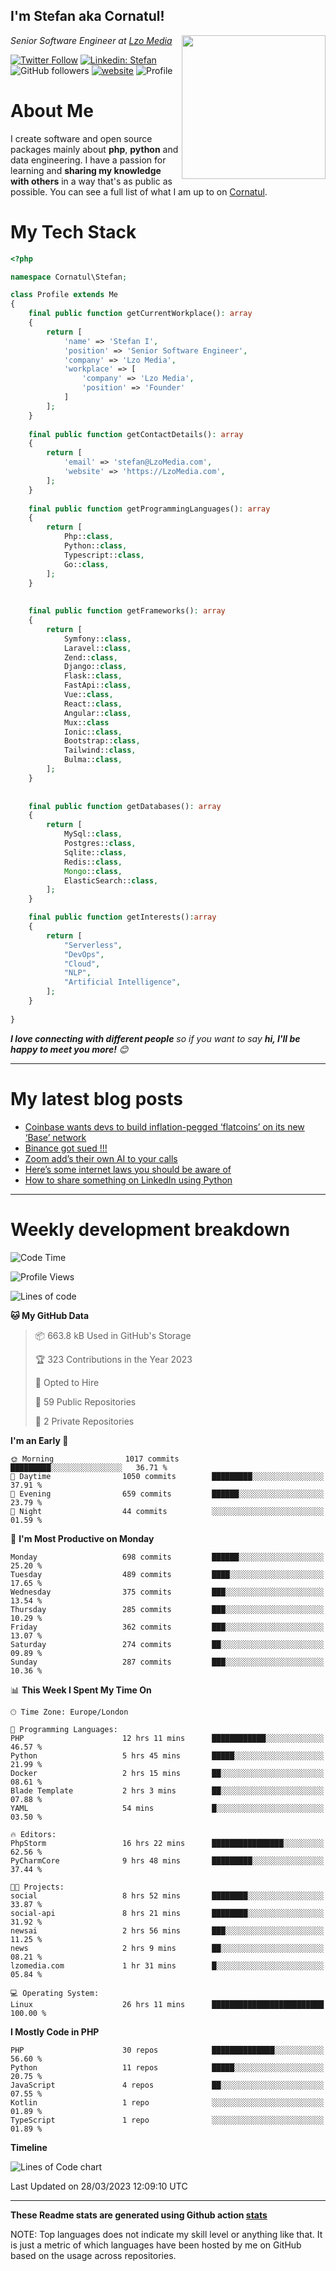 <h2>I'm Stefan aka Cornatul! </h2>
<img align='right' src="https://i.giphy.com/media/YePKU8cVoIF3afvi8s/giphy.webp" width="230">
<p><em>Senior Software Engineer at <a href="https:/lzomedia.com/">Lzo Media
</a>
</em></p>

[![Twitter Follow](https://img.shields.io/twitter/follow/cornatul?label=Follow)](https://twitter.com/intent/follow?screen_name=cornatul)
[![Linkedin: Stefan](https://img.shields.io/badge/cornatul-blue?style=flat-square&logo=Linkedin&logoColor=white&link=https://www.linkedin.com/in/cornatul/)](https://www.linkedin.com/in/cornatul/)
![GitHub followers](https://img.shields.io/github/followers/cornatul?label=Follow&style=social)
[![website](https://img.shields.io/badge/Website-46a2f1.svg?&style=flat-square&logo=Google-Chrome&logoColor=white&link=https://cornatul.com/)](https://cornatul.com/)
![Profile](https://visitor-badge.glitch.me/badge?page_id=cornatul.cornatul)



# About Me
I create software and open source packages mainly about **php**, **python** and data engineering. 
I have a passion for learning and **sharing my knowledge with others** in a way that's as public as possible. 
You can see a full list of what I am up to on [Cornatul](https://lzomedia.com).


# My Tech Stack

```php
<?php

namespace Cornatul\Stefan;

class Profile extends Me
{
    final public function getCurrentWorkplace(): array
    {
        return [
            'name' => 'Stefan I',
            'position' => 'Senior Software Engineer',
            'company' => 'Lzo Media',
            'workplace' => [
                'company' => 'Lzo Media',
                'position' => 'Founder'         
            ]
        ];
    }
    
    final public function getContactDetails(): array
    {
        return [
            'email' => 'stefan@LzoMedia.com',
            'website' => 'https://LzoMedia.com',
        ];
    }
    
    final public function getProgrammingLanguages(): array
    {
        return [
            Php::class,
            Python::class,
            Typescript::class,
            Go::class,
        ];
    }
    
    
    final public function getFrameworks(): array
    {
        return [
            Symfony::class,
            Laravel::class,
            Zend::class,
            Django::class,
            Flask::class,
            FastApi::class,
            Vue::class,
            React::class,
            Angular::class,
            Mux::class
            Ionic::class,
            Bootstrap::class,
            Tailwind::class,
            Bulma::class,
        ];
    }
    
    
    final public function getDatabases(): array
    {
        return [
            MySql::class,
            Postgres::class,
            Sqlite::class,
            Redis::class,
            Mongo::class,
            ElasticSearch::class,
        ];
    }

    final public function getInterests():array
    {
        return [
            "Serverless",
            "DevOps",
            "Cloud",
            "NLP",
            "Artificial Intelligence",
        ];
    }
   
}
```
 <em><b>I love connecting with different people</b> so if you want to say <b>hi, I'll be happy to meet you more!</b> 😊</em>

---
# My latest blog posts
<!-- BLOG-POST-LIST:START -->
- [Coinbase wants devs to build inflation-pegged ‘flatcoins’ on its new ‘Base’ network](https://lzomedia.com/coinbase-wants-devs-to-build-inflation-pegged-flatcoins-on-its-new-base-network/)
- [Binance got sued !!!](https://lzomedia.com/binance-got-sued/)
- [Zoom add’s their own AI to your calls](https://lzomedia.com/zoom-ai-to-call/)
- [Here’s some internet laws you should be aware of](https://lzomedia.com/heres-some-internet-laws-you-should-be-aware-of/)
- [How to share something on LinkedIn using Python](https://lzomedia.com/how-to-share-something-on-linkedin-using-python/)
<!-- BLOG-POST-LIST:END -->

---
# Weekly development breakdown
<!--START_SECTION:waka-->
![Code Time](http://img.shields.io/badge/Code%20Time-118%20hrs%207%20mins-blue)

![Profile Views](http://img.shields.io/badge/Profile%20Views-0-blue)

![Lines of code](https://img.shields.io/badge/From%20Hello%20World%20I%27ve%20Written-16.8%20million%20lines%20of%20code-blue)

**🐱 My GitHub Data** 

> 📦 663.8 kB Used in GitHub's Storage 
 > 
> 🏆 323 Contributions in the Year 2023
 > 
> 💼 Opted to Hire
 > 
> 📜 59 Public Repositories 
 > 
> 🔑 2 Private Repositories 
 > 
**I'm an Early 🐤** 

```text
🌞 Morning                1017 commits        █████████░░░░░░░░░░░░░░░░   36.71 % 
🌆 Daytime                1050 commits        █████████░░░░░░░░░░░░░░░░   37.91 % 
🌃 Evening                659 commits         ██████░░░░░░░░░░░░░░░░░░░   23.79 % 
🌙 Night                  44 commits          ░░░░░░░░░░░░░░░░░░░░░░░░░   01.59 % 
```
📅 **I'm Most Productive on Monday** 

```text
Monday                   698 commits         ██████░░░░░░░░░░░░░░░░░░░   25.20 % 
Tuesday                  489 commits         ████░░░░░░░░░░░░░░░░░░░░░   17.65 % 
Wednesday                375 commits         ███░░░░░░░░░░░░░░░░░░░░░░   13.54 % 
Thursday                 285 commits         ███░░░░░░░░░░░░░░░░░░░░░░   10.29 % 
Friday                   362 commits         ███░░░░░░░░░░░░░░░░░░░░░░   13.07 % 
Saturday                 274 commits         ██░░░░░░░░░░░░░░░░░░░░░░░   09.89 % 
Sunday                   287 commits         ███░░░░░░░░░░░░░░░░░░░░░░   10.36 % 
```


📊 **This Week I Spent My Time On** 

```text
🕑︎ Time Zone: Europe/London

💬 Programming Languages: 
PHP                      12 hrs 11 mins      ████████████░░░░░░░░░░░░░   46.57 % 
Python                   5 hrs 45 mins       █████░░░░░░░░░░░░░░░░░░░░   21.99 % 
Docker                   2 hrs 15 mins       ██░░░░░░░░░░░░░░░░░░░░░░░   08.61 % 
Blade Template           2 hrs 3 mins        ██░░░░░░░░░░░░░░░░░░░░░░░   07.88 % 
YAML                     54 mins             █░░░░░░░░░░░░░░░░░░░░░░░░   03.50 % 

🔥 Editors: 
PhpStorm                 16 hrs 22 mins      ████████████████░░░░░░░░░   62.56 % 
PyCharmCore              9 hrs 48 mins       █████████░░░░░░░░░░░░░░░░   37.44 % 

🐱‍💻 Projects: 
social                   8 hrs 52 mins       ████████░░░░░░░░░░░░░░░░░   33.87 % 
social-api               8 hrs 21 mins       ████████░░░░░░░░░░░░░░░░░   31.92 % 
newsai                   2 hrs 56 mins       ███░░░░░░░░░░░░░░░░░░░░░░   11.25 % 
news                     2 hrs 9 mins        ██░░░░░░░░░░░░░░░░░░░░░░░   08.21 % 
lzomedia.com             1 hr 31 mins        █░░░░░░░░░░░░░░░░░░░░░░░░   05.84 % 

💻 Operating System: 
Linux                    26 hrs 11 mins      █████████████████████████   100.00 % 
```

**I Mostly Code in PHP** 

```text
PHP                      30 repos            ██████████████░░░░░░░░░░░   56.60 % 
Python                   11 repos            █████░░░░░░░░░░░░░░░░░░░░   20.75 % 
JavaScript               4 repos             ██░░░░░░░░░░░░░░░░░░░░░░░   07.55 % 
Kotlin                   1 repo              ░░░░░░░░░░░░░░░░░░░░░░░░░   01.89 % 
TypeScript               1 repo              ░░░░░░░░░░░░░░░░░░░░░░░░░   01.89 % 
```



**Timeline**

![Lines of Code chart](https://raw.githubusercontent.com/Cornatul/Cornatul/master/assets/bar_graph.png)


 Last Updated on 28/03/2023 12:09:10 UTC
<!--END_SECTION:waka-->


---


**These Readme stats are generated using Github action [stats](https://github.com/cornatul/stats)**

NOTE: Top languages does not indicate my skill level or anything like that. 
It is just a metric of which languages have been hosted by me on GitHub based on the usage across repositories. 

